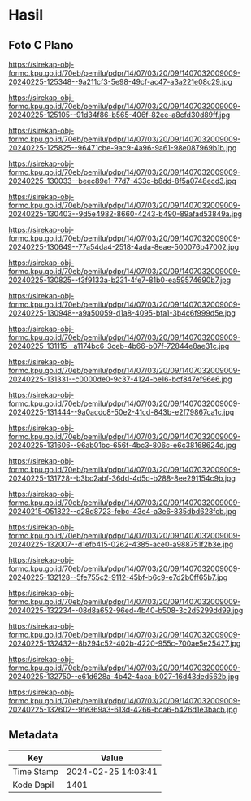 # Hasil

## Foto C Plano

https://sirekap-obj-formc.kpu.go.id/70eb/pemilu/pdpr/14/07/03/20/09/1407032009009-20240225-125348--9a211cf3-5e98-49cf-ac47-a3a221e08c29.jpg

https://sirekap-obj-formc.kpu.go.id/70eb/pemilu/pdpr/14/07/03/20/09/1407032009009-20240225-125105--91d34f86-b565-406f-82ee-a8cfd30d89ff.jpg

https://sirekap-obj-formc.kpu.go.id/70eb/pemilu/pdpr/14/07/03/20/09/1407032009009-20240225-125825--96471cbe-9ac9-4a96-9a61-98e087969b1b.jpg

https://sirekap-obj-formc.kpu.go.id/70eb/pemilu/pdpr/14/07/03/20/09/1407032009009-20240225-130033--beec89e1-77d7-433c-b8dd-8f5a0748ecd3.jpg

https://sirekap-obj-formc.kpu.go.id/70eb/pemilu/pdpr/14/07/03/20/09/1407032009009-20240225-130403--9d5e4982-8660-4243-b490-89afad53849a.jpg

https://sirekap-obj-formc.kpu.go.id/70eb/pemilu/pdpr/14/07/03/20/09/1407032009009-20240225-130649--77a54da4-2518-4ada-8eae-500076b47002.jpg

https://sirekap-obj-formc.kpu.go.id/70eb/pemilu/pdpr/14/07/03/20/09/1407032009009-20240225-130825--f3f9133a-b231-4fe7-81b0-ea59574690b7.jpg

https://sirekap-obj-formc.kpu.go.id/70eb/pemilu/pdpr/14/07/03/20/09/1407032009009-20240225-130948--a9a50059-d1a8-4095-bfa1-3b4c6f999d5e.jpg

https://sirekap-obj-formc.kpu.go.id/70eb/pemilu/pdpr/14/07/03/20/09/1407032009009-20240225-131115--a1174bc6-3ceb-4b66-b07f-72844e8ae31c.jpg

https://sirekap-obj-formc.kpu.go.id/70eb/pemilu/pdpr/14/07/03/20/09/1407032009009-20240225-131331--c0000de0-9c37-4124-be16-bcf847ef96e6.jpg

https://sirekap-obj-formc.kpu.go.id/70eb/pemilu/pdpr/14/07/03/20/09/1407032009009-20240225-131444--9a0acdc8-50e2-41cd-843b-e2f79867ca1c.jpg

https://sirekap-obj-formc.kpu.go.id/70eb/pemilu/pdpr/14/07/03/20/09/1407032009009-20240225-131606--96ab01bc-656f-4bc3-806c-e6c38168624d.jpg

https://sirekap-obj-formc.kpu.go.id/70eb/pemilu/pdpr/14/07/03/20/09/1407032009009-20240225-131728--b3bc2abf-36dd-4d5d-b288-8ee291154c9b.jpg

https://sirekap-obj-formc.kpu.go.id/70eb/pemilu/pdpr/14/07/03/20/09/1407032009009-20240215-051822--d28d8723-febc-43e4-a3e6-835dbd628fcb.jpg

https://sirekap-obj-formc.kpu.go.id/70eb/pemilu/pdpr/14/07/03/20/09/1407032009009-20240225-132007--d1efb415-0262-4385-ace0-a988751f2b3e.jpg

https://sirekap-obj-formc.kpu.go.id/70eb/pemilu/pdpr/14/07/03/20/09/1407032009009-20240225-132128--5fe755c2-9112-45bf-b6c9-e7d2b0ff65b7.jpg

https://sirekap-obj-formc.kpu.go.id/70eb/pemilu/pdpr/14/07/03/20/09/1407032009009-20240225-132234--08d8a652-96ed-4b40-b508-3c2d5299dd99.jpg

https://sirekap-obj-formc.kpu.go.id/70eb/pemilu/pdpr/14/07/03/20/09/1407032009009-20240225-132432--8b294c52-402b-4220-955c-700ae5e25427.jpg

https://sirekap-obj-formc.kpu.go.id/70eb/pemilu/pdpr/14/07/03/20/09/1407032009009-20240225-132750--e61d628a-4b42-4aca-b027-16d43ded562b.jpg

https://sirekap-obj-formc.kpu.go.id/70eb/pemilu/pdpr/14/07/03/20/09/1407032009009-20240225-132602--9fe369a3-613d-4266-bca6-b426d1e3bacb.jpg


## Metadata

| Key        | Value               |
| ---------- | ------------------- |
| Time Stamp | 2024-02-25 14:03:41 |
| Kode Dapil | 1401                |



